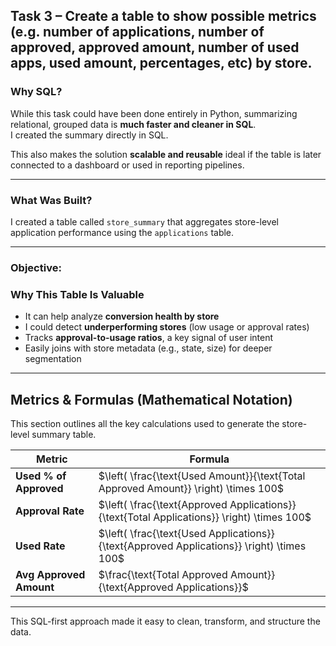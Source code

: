 ## Task 3 – Create a table to show possible metrics (e.g. number of applications, number of approved, approved amount, number of used apps, used amount, percentages, etc) by store.


### Why SQL?

While this task could have been done entirely in Python, summarizing relational, grouped data is **much faster and cleaner in SQL**.  
I created the summary directly in SQL.

This also makes the solution **scalable and reusable** ideal if the table is later connected to a dashboard or used in reporting pipelines.

---

### What Was Built?

I created a table called `store_summary` that aggregates store-level application performance using the `applications` table.

---
### Objective:

### Why This Table Is Valuable

- It can help analyze **conversion health by store**
- I could detect **underperforming stores** (low usage or approval rates)
- Tracks **approval-to-usage ratios**, a key signal of user intent
- Easily joins with store metadata (e.g., state, size) for deeper segmentation

---
## Metrics & Formulas (Mathematical Notation)

This section outlines all the key calculations used to generate the store-level summary table.

| **Metric**                  | **Formula**                                                                                     |
|----------------------------|--------------------------------------------------------------------------------------------------|
| **Used % of Approved**     | $\left( \frac{\text{Used Amount}}{\text{Total Approved Amount}} \right) \times 100$             |
| **Approval Rate**          | $\left( \frac{\text{Approved Applications}}{\text{Total Applications}} \right) \times 100$      |
| **Used Rate**              | $\left( \frac{\text{Used Applications}}{\text{Approved Applications}} \right) \times 100$       |
| **Avg Approved Amount**    | $\frac{\text{Total Approved Amount}}{\text{Approved Applications}}$                             |
---

This SQL-first approach made it easy to clean, transform, and structure the data.

